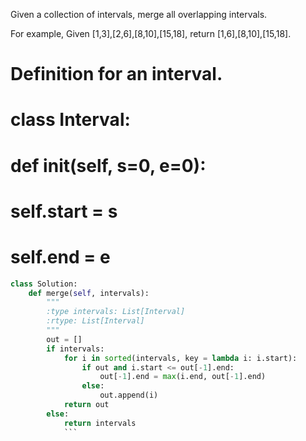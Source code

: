 Given a collection of intervals, merge all overlapping intervals.

For example,
Given [1,3],[2,6],[8,10],[15,18],
return [1,6],[8,10],[15,18].



# Definition for an interval.
# class Interval:
#     def __init__(self, s=0, e=0):
#         self.start = s
#         self.end = e
```python
class Solution:
    def merge(self, intervals):
        """
        :type intervals: List[Interval]
        :rtype: List[Interval]
        """
        out = []
        if intervals:
            for i in sorted(intervals, key = lambda i: i.start):
                if out and i.start <= out[-1].end:
                    out[-1].end = max(i.end, out[-1].end)
                else:
                    out.append(i)
            return out
        else:
            return intervals
            ```
